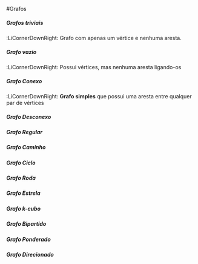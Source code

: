 #Grafos

##### Grafos triviais
:LiCornerDownRight: Grafo com apenas um vértice e nenhuma aresta.
##### Grafo vazio
:LiCornerDownRight: Possui vértices, mas nenhuma aresta ligando-os
##### Grafo Conexo
:LiCornerDownRight: **Grafo simples** que possui uma aresta entre qualquer par de vértices
##### Grafo Desconexo
##### Grafo Regular
##### Grafo Caminho
##### Grafo Ciclo
##### Grafo Roda
##### Grafo Estrela
##### Grafo k-cubo
##### Grafo Bipartido
##### Grafo Ponderado
##### Grafo Direcionado
